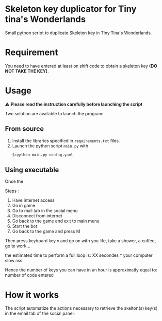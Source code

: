 # Skeleton key duplicator for Tiny tina's Wonderlands
 
Small python script to duplicate Skeleton key in Tiny Tina's Wonderlands.

# Requirement

You need to have entered at least on shift code to obtain a skeleton key **(DO NOT TAKE THE KEY)**.

# Usage
:warning: **Please read the instruction carefully before launching the script**

Two solution are available to launch the program:
## From source 

1. Install the libraries specified in `requirements.txt` files.
2. Launch the python script `main.py` with
    ```python
    $>python main.py config.yaml
    ```

## Using executable


Once the 

Steps : 
 1. Have internet access
 2. Go in game
 3. Go to mail tab in the social menu
 4. Disconnect from internet
 5. Go back to the game and exit to main menu
 6. Start the bot
 7. Go back to the game and press M

Then press keyboard key `m` and go on with you life, take a shower, a coffee, go to work...

the estimated time to perform a full loop is: XX secondes * your computer slow ass

Hence the number of keys you can have in an hour is approximatly equal to: number of code entered 

# How it works

The script automatize the actions necessary to retrieve the skelton(s) key(s) in the email tab of the social panel.
